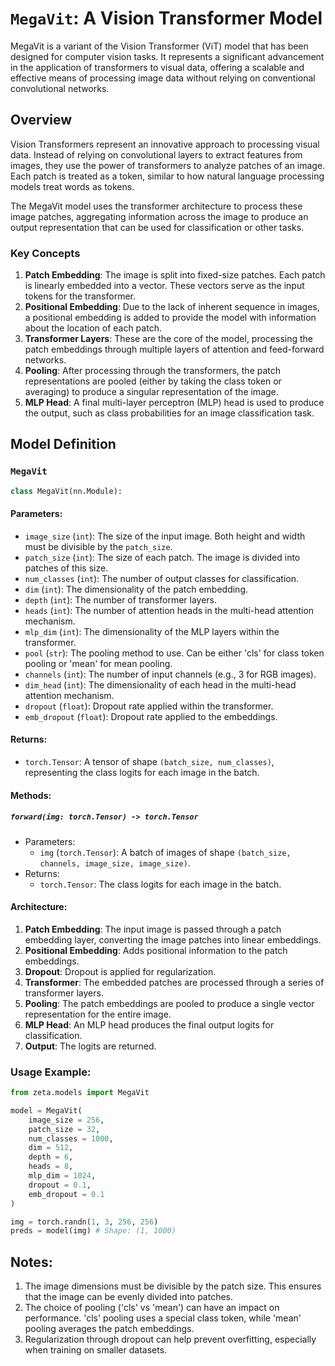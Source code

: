 # `MegaVit`: A Vision Transformer Model

MegaVit is a variant of the Vision Transformer (ViT) model that has been designed for computer vision tasks. It represents a significant advancement in the application of transformers to visual data, offering a scalable and effective means of processing image data without relying on conventional convolutional networks.

## Overview

Vision Transformers represent an innovative approach to processing visual data. Instead of relying on convolutional layers to extract features from images, they use the power of transformers to analyze patches of an image. Each patch is treated as a token, similar to how natural language processing models treat words as tokens.

The MegaVit model uses the transformer architecture to process these image patches, aggregating information across the image to produce an output representation that can be used for classification or other tasks.

### Key Concepts

1. **Patch Embedding**: The image is split into fixed-size patches. Each patch is linearly embedded into a vector. These vectors serve as the input tokens for the transformer.
2. **Positional Embedding**: Due to the lack of inherent sequence in images, a positional embedding is added to provide the model with information about the location of each patch.
3. **Transformer Layers**: These are the core of the model, processing the patch embeddings through multiple layers of attention and feed-forward networks.
4. **Pooling**: After processing through the transformers, the patch representations are pooled (either by taking the class token or averaging) to produce a singular representation of the image.
5. **MLP Head**: A final multi-layer perceptron (MLP) head is used to produce the output, such as class probabilities for an image classification task.

## Model Definition

### `MegaVit`

```python
class MegaVit(nn.Module):
```

#### Parameters:

- `image_size` (`int`): The size of the input image. Both height and width must be divisible by the `patch_size`.
- `patch_size` (`int`): The size of each patch. The image is divided into patches of this size.
- `num_classes` (`int`): The number of output classes for classification.
- `dim` (`int`): The dimensionality of the patch embedding.
- `depth` (`int`): The number of transformer layers.
- `heads` (`int`): The number of attention heads in the multi-head attention mechanism.
- `mlp_dim` (`int`): The dimensionality of the MLP layers within the transformer.
- `pool` (`str`): The pooling method to use. Can be either 'cls' for class token pooling or 'mean' for mean pooling.
- `channels` (`int`): The number of input channels (e.g., 3 for RGB images).
- `dim_head` (`int`): The dimensionality of each head in the multi-head attention mechanism.
- `dropout` (`float`): Dropout rate applied within the transformer.
- `emb_dropout` (`float`): Dropout rate applied to the embeddings.

#### Returns:

- `torch.Tensor`: A tensor of shape `(batch_size, num_classes)`, representing the class logits for each image in the batch.

#### Methods:

##### `forward(img: torch.Tensor) -> torch.Tensor`

- Parameters:
  - `img` (`torch.Tensor`): A batch of images of shape `(batch_size, channels, image_size, image_size)`.
- Returns:
  - `torch.Tensor`: The class logits for each image in the batch.

#### Architecture:

1. **Patch Embedding**: The input image is passed through a patch embedding layer, converting the image patches into linear embeddings.
2. **Positional Embedding**: Adds positional information to the patch embeddings.
3. **Dropout**: Dropout is applied for regularization.
4. **Transformer**: The embedded patches are processed through a series of transformer layers.
5. **Pooling**: The patch embeddings are pooled to produce a single vector representation for the entire image.
6. **MLP Head**: An MLP head produces the final output logits for classification.
7. **Output**: The logits are returned.

### Usage Example:

```python
from zeta.models import MegaVit

model = MegaVit(
    image_size = 256,
    patch_size = 32,
    num_classes = 1000,
    dim = 512,
    depth = 6,
    heads = 8,
    mlp_dim = 1024,
    dropout = 0.1,
    emb_dropout = 0.1
)

img = torch.randn(1, 3, 256, 256)
preds = model(img) # Shape: (1, 1000)
```

## Notes:

1. The image dimensions must be divisible by the patch size. This ensures that the image can be evenly divided into patches.
2. The choice of pooling ('cls' vs 'mean') can have an impact on performance. 'cls' pooling uses a special class token, while 'mean' pooling averages the patch embeddings.
3. Regularization through dropout can help prevent overfitting, especially when training on smaller datasets.
